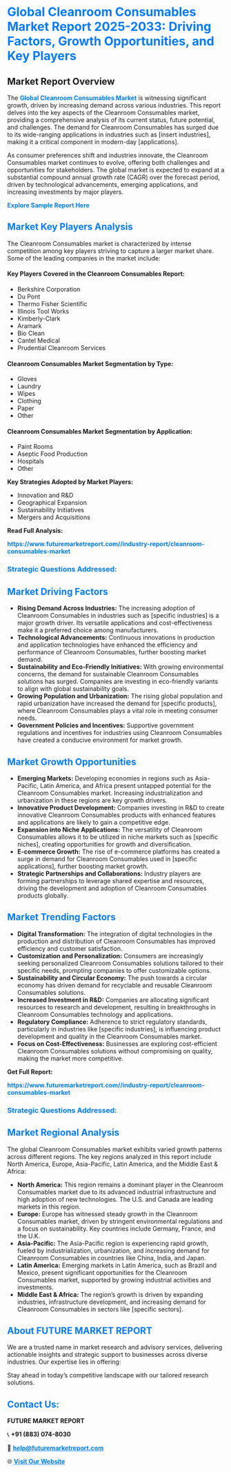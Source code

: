 <h1 style="color: #007BFF;">Global Cleanroom Consumables Market Report 2025-2033: Driving Factors, Growth Opportunities, and Key Players</h1>

<section id="overview">
<h2>Market Report Overview</h2>
<p>The <a href="https://www.futuremarketreport.com//industry-report/cleanroom-consumables-market" style="color: #007BFF; text-decoration: none;"><strong>Global Cleanroom Consumables Market</strong></a> is witnessing significant growth, driven by increasing demand across various industries. This report delves into the key aspects of the Cleanroom Consumables market, providing a comprehensive analysis of its current status, future potential, and challenges. The demand for Cleanroom Consumables has surged due to its wide-ranging applications in industries such as [insert industries], making it a critical component in modern-day [applications].</p>
<p>As consumer preferences shift and industries innovate, the Cleanroom Consumables market continues to evolve, offering both challenges and opportunities for stakeholders. The global market is expected to expand at a substantial compound annual growth rate (CAGR) over the forecast period, driven by technological advancements, emerging applications, and increasing investments by major players.</p>
</section>

<section id="overview">
<p><a href="https://www.futuremarketreport.com//request-sample/reportId=86563" style="color: #007BFF; text-decoration: none;"><strong>Explore Sample Report Here</strong></a></p>
</section>

<section id="key-players">
<h2 style="color: #007BFF;">Market Key Players Analysis</h2>
<p>The Cleanroom Consumables market is characterized by intense competition among key players striving to capture a larger market share. Some of the leading companies in the market include:</p>
<h4>Key Players Covered in the Cleanroom Consumables Report:</h4>
<ul><li>Berkshire Corporation</li><li>Du Pont</li><li>Thermo Fisher Scientific</li><li>Illinois Tool Works</li><li>Kimberly-Clark</li><li>Aramark</li><li>Bio Clean</li><li>Cantel Medical</li><li>Prudential Cleanroom Services</li></ul>
<h4>Cleanroom Consumables Market Segmentation by Type:</h4>
<ul><li>Gloves</li><li>Laundry</li><li>Wipes</li><li>Clothing</li><li>Paper</li><li>Other</li></ul>

<h4>Cleanroom Consumables Market Segmentation by Application:</h4>
<ul><li>Paint Rooms</li><li>Aseptic Food Production</li><li>Hospitals</li><li>Other</li></ul>
<p><strong>Key Strategies Adopted by Market Players:</strong></p>
<ul>
<li>Innovation and R&D</li>
<li>Geographical Expansion</li>
<li>Sustainability Initiatives</li>
<li>Mergers and Acquisitions</li>
</ul>
</section>

<section>
<p><strong>Read Full Analysis: </strong></p><a href="https://www.futuremarketreport.com//industry-report/cleanroom-consumables-market" style="color: #007BFF; text-decoration: none;"><strong>https://www.futuremarketreport.com//industry-report/cleanroom-consumables-market</strong></a>
<h3 style="color: #007BFF;">Strategic Questions Addressed:</h3>
</section>

<section id="driving-factors">
<h2 style="color: #007BFF;">Market Driving Factors</h2>
<ul>
<li><strong>Rising Demand Across Industries:</strong> The increasing adoption of Cleanroom Consumables in industries such as [specific industries] is a major growth driver. Its versatile applications and cost-effectiveness make it a preferred choice among manufacturers.</li>
<li><strong>Technological Advancements:</strong> Continuous innovations in production and application technologies have enhanced the efficiency and performance of Cleanroom Consumables, further boosting market demand.</li>
<li><strong>Sustainability and Eco-Friendly Initiatives:</strong> With growing environmental concerns, the demand for sustainable Cleanroom Consumables solutions has surged. Companies are investing in eco-friendly variants to align with global sustainability goals.</li>
<li><strong>Growing Population and Urbanization:</strong> The rising global population and rapid urbanization have increased the demand for [specific products], where Cleanroom Consumables plays a vital role in meeting consumer needs.</li>
<li><strong>Government Policies and Incentives:</strong> Supportive government regulations and incentives for industries using Cleanroom Consumables have created a conducive environment for market growth.</li>
</ul>
</section>

<section id="growth-opportunities">
<h2 style="color: #007BFF;">Market Growth Opportunities</h2>
<ul>
<li><strong>Emerging Markets:</strong> Developing economies in regions such as Asia-Pacific, Latin America, and Africa present untapped potential for the Cleanroom Consumables market. Increasing industrialization and urbanization in these regions are key growth drivers.</li>
<li><strong>Innovative Product Development:</strong> Companies investing in R&D to create innovative Cleanroom Consumables products with enhanced features and applications are likely to gain a competitive edge.</li>
<li><strong>Expansion into Niche Applications:</strong> The versatility of Cleanroom Consumables allows it to be utilized in niche markets such as [specific niches], creating opportunities for growth and diversification.</li>
<li><strong>E-commerce Growth:</strong> The rise of e-commerce platforms has created a surge in demand for Cleanroom Consumables used in [specific applications], further boosting market growth.</li>
<li><strong>Strategic Partnerships and Collaborations:</strong> Industry players are forming partnerships to leverage shared expertise and resources, driving the development and adoption of Cleanroom Consumables products globally.</li>
</ul>
</section>

<section id="trending-factors">
<h2 style="color: #007BFF;">Market Trending Factors</h2>
<ul>
<li><strong>Digital Transformation:</strong> The integration of digital technologies in the production and distribution of Cleanroom Consumables has improved efficiency and customer satisfaction.</li>
<li><strong>Customization and Personalization:</strong> Consumers are increasingly seeking personalized Cleanroom Consumables solutions tailored to their specific needs, prompting companies to offer customizable options.</li>
<li><strong>Sustainability and Circular Economy:</strong> The push towards a circular economy has driven demand for recyclable and reusable Cleanroom Consumables solutions.</li>
<li><strong>Increased Investment in R&D:</strong> Companies are allocating significant resources to research and development, resulting in breakthroughs in Cleanroom Consumables technology and applications.</li>
<li><strong>Regulatory Compliance:</strong> Adherence to strict regulatory standards, particularly in industries like [specific industries], is influencing product development and quality in the Cleanroom Consumables market.</li>
<li><strong>Focus on Cost-Effectiveness:</strong> Businesses are exploring cost-efficient Cleanroom Consumables solutions without compromising on quality, making the market more competitive.</li>
</ul>
</section>

<section>
<p><strong>Get Full Report: </strong></p><a href="https://www.futuremarketreport.com//industry-report/cleanroom-consumables-market" style="color: #007BFF; text-decoration: none;"><strong>https://www.futuremarketreport.com//industry-report/cleanroom-consumables-market</strong></a>
<h3 style="color: #007BFF;">Strategic Questions Addressed:</h3>
</section>


<section id="regional-analysis">
<h2 style="color: #007BFF;">Market Regional Analysis</h2>
<p>The global Cleanroom Consumables market exhibits varied growth patterns across different regions. The key regions analyzed in this report include North America, Europe, Asia-Pacific, Latin America, and the Middle East & Africa:</p>
<ul>
<li><strong>North America:</strong> This region remains a dominant player in the Cleanroom Consumables market due to its advanced industrial infrastructure and high adoption of new technologies. The U.S. and Canada are leading markets in this region.</li>
<li><strong>Europe:</strong> Europe has witnessed steady growth in the Cleanroom Consumables market, driven by stringent environmental regulations and a focus on sustainability. Key countries include Germany, France, and the U.K.</li>
<li><strong>Asia-Pacific:</strong> The Asia-Pacific region is experiencing rapid growth, fueled by industrialization, urbanization, and increasing demand for Cleanroom Consumables in countries like China, India, and Japan.</li>
<li><strong>Latin America:</strong> Emerging markets in Latin America, such as Brazil and Mexico, present significant opportunities for the Cleanroom Consumables market, supported by growing industrial activities and investments.</li>
<li><strong>Middle East & Africa:</strong> The region’s growth is driven by expanding industries, infrastructure development, and increasing demand for Cleanroom Consumables in sectors like [specific sectors].</li>
</ul>
</section>

<footer>
<h2 style="color: #007BFF;">About FUTURE MARKET REPORT</h2>
<p>We are a trusted name in market research and advisory services, delivering actionable insights and strategic support to businesses across diverse industries. Our expertise lies in offering:</p>

<p>Stay ahead in today’s competitive landscape with our tailored research solutions.</p>

<h2 style="color: #007BFF;">Contact Us:</h2>
<p><strong>FUTURE MARKET REPORT</strong></p>
<p>📞 <strong>+91 (883) 074-8030</strong></p>
<p>📧 <strong><a href="mailto:help@futuremarketreport.com" style="color: #007BFF;">help@futuremarketreport.com</a></strong></p>
<p>🌐 <strong><a href="https://www.futuremarketreport.com/" style="color: #007BFF;">Visit Our Website</a></strong></p>
</footer>